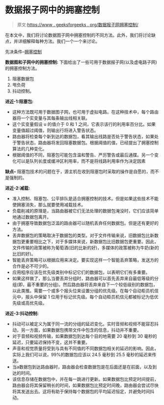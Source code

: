 # 数据报子网中的拥塞控制

> 原文:[https://www . geeksforgeeks . org/数据报子网拥塞控制/](https://www.geeksforgeeks.org/congestion-control-in-datagram-subnets/)

在本文中，我们将讨论数据图子网中拥塞控制的不同方法。此外，我们将讨论缺点，并详细解释每种方法。我们一个一个来讨论。

先决条件–[拥塞控制](https://www.geeksforgeeks.org/congestion-control-in-computer-networks/)

**数据图和子网中的拥塞控制:**
下面给出了一些可用于数据报子网(以及虚电路子网)的拥塞控制方法。

1.  阻塞数据包
2.  甩负荷
3.  抖动控制。

**进近-1:阻塞包:**

*   这种方法既可用于数据图子网，也可用于虚拟电路。在这种技术中，每个路由器将一个实变量与其每条输出线相关联。
*   这个实变量假设 u 的值介于 0 和 1 之间，它表示该行的利用率百分比。如果变量值超过阈值，则输出行将进入警告状态。
*   路由器将检查每个新到达的数据包，看其输出线路是否处于警告状态，如果处于警告状态，路由器将发回阻塞数据包。根据阈值的值，已经提出了拥塞控制算法的几种变化。
*   根据阈值的不同，阻塞包可能包含温和警告、严厉警告或最后通牒。另一个变化可以是队列长度或缓冲区利用率，而不是将线路利用率作为决定因素

**缺点–**
阻塞包技术的问题在于，源主机在收到阻塞包时采取的操作是自愿的，而不是强制的。

**进近-2:减载:**

*   准入控制、阻塞包、公平排队是适合拥塞控制的技术。但是如果这些技术不能使拥塞消失，那么就要使用减载技术。
*   负载削减的原理是，当路由器被它们无法处理的数据包淹没时，它们应该简单地通过数据包离开。
*   由于拥塞导致数据包泛滥的路由器可以随机丢弃任何数据包。但是还有更好的方法。
*   丢弃数据包的策略取决于数据包的类型。对于文件传输来说，旧数据包比新数据包更重要相比之下，对于多媒体来说，新数据包比旧数据包更重要。因此，文件传输的政策被称为葡萄酒(旧的比新的好)，多媒体的政策被称为牛奶(新的比旧的好)。
*   智能丢弃策略可以根据应用来决定。要实现这样一个智能丢弃策略，发送方的合作是必不可少的。
*   应用程序应该在优先级类别中标记它们的数据包，以表明它们有多重要。
*   如果这样做了，那么当要丢弃分组时，路由器可以首先丢弃来自最低等级的分组(即，最不重要的分组)。然后路由器将丢弃来自下一个较低级别的数据包，以此类推。需要一个或多个报头位来设置分组的优先级。在每个自动柜员机信元中，报头中保留 1 位用于标记优先级。每个自动柜员机信元都被标记为低优先级或高优先级。

**进近-3:抖动控制:**

*   抖动可以被定义为属于同一流的分组的延迟变化。实时音频和视频不能容忍抖动，另一方面，如果数据包携带文件中包含的信息，抖动并不重要。
*   对于音频和视频传输，如果数据包到达每个目的地需要 20 毫秒到 30 毫秒的延迟，只要延迟保持不变，这并不重要。
*   声音和视觉质量将受到与具有不同值的不同数据包相关的延迟的影响。因此，实际上我们可以说，99%的数据包应该以 24.5 毫秒到 25.5 毫秒的延迟来传送。
*   当а数据包到达路由器时，路由器会检查数据包是在后面还是在前面，以及到达的时间。
*   该信息存储在数据包中，并在每一跳进行更新。如果数据包比预定时间提前，路由器会将其保留稍长的时间，如果数据包比预定时间晚，路由器会尝试尽快将其发送出去。这将有助于保持每个数据包的平均延迟恒定，并避免时间抖动。